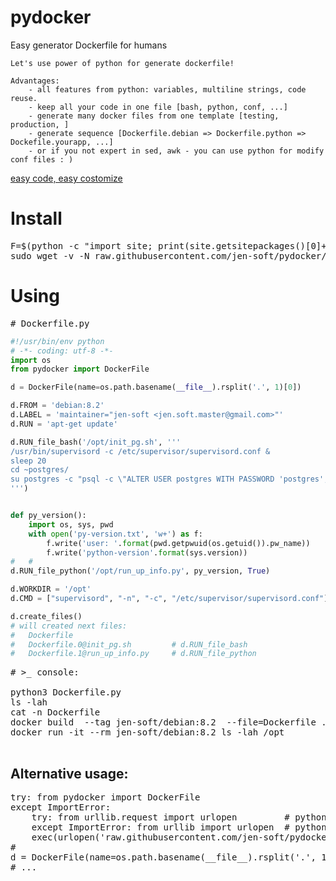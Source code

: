 # pydocker
Easy generator Dockerfile for humans

    Let's use power of python for generate dockerfile!
    
    Advantages:
        - all features from python: variables, multiline strings, code reuse.
        - keep all your code in one file [bash, python, conf, ...]
        - generate many docker files from one template [testing, production, ]
        - generate sequence [Dockerfile.debian => Dockerfile.python => Dockefile.yourapp, ...]
        - or if you not expert in sed, awk - you can use python for modify conf files : )
<a href="https://github.com/jen-soft/pydocker/blob/master/pydocker.py#L104" target="_blank">easy code, easy costomize</a>

# Install
<pre>
F=$(python -c "import site; print(site.getsitepackages()[0]+'/pydocker.py')")
sudo wget -v -N raw.githubusercontent.com/jen-soft/pydocker/master/pydocker.py -O $F
</pre>

# Using 
<pre># Dockerfile.py</pre>
```python
#!/usr/bin/env python
# -*- coding: utf-8 -*-
import os
from pydocker import DockerFile

d = DockerFile(name=os.path.basename(__file__).rsplit('.', 1)[0])

d.FROM = 'debian:8.2'
d.LABEL = 'maintainer="jen-soft <jen.soft.master@gmail.com>"'
d.RUN = 'apt-get update'

d.RUN_file_bash('/opt/init_pg.sh', '''
/usr/bin/supervisord -c /etc/supervisor/supervisord.conf &
sleep 20
cd ~postgres/
su postgres -c "psql -c \"ALTER USER postgres WITH PASSWORD 'postgres';\" "
''')


def py_version():
    import os, sys, pwd
    with open('py-version.txt', 'w+') as f:
        f.write('user: '.format(pwd.getpwuid(os.getuid()).pw_name))
        f.write('python-version'.format(sys.version))
#   #
d.RUN_file_python('/opt/run_up_info.py', py_version, True)

d.WORKDIR = '/opt'
d.CMD = ["supervisord", "-n", "-c", "/etc/supervisor/supervisord.conf"]

d.create_files()
# will created next files:
#   Dockerfile
#   Dockerfile.0@init_pg.sh         # d.RUN_file_bash
#   Dockerfile.1@run_up_info.py     # d.RUN_file_python
```

<pre>
# >_ console:

python3 Dockerfile.py
ls -lah
cat -n Dockerfile
docker build  --tag jen-soft/debian:8.2  --file=Dockerfile ./
docker run -it --rm jen-soft/debian:8.2 ls -lah /opt

</pre>


## Alternative usage:
<pre>
try: from pydocker import DockerFile
except ImportError:
    try: from urllib.request import urlopen         # python-3
    except ImportError: from urllib import urlopen  # python-2
    exec(urlopen('raw.githubusercontent.com/jen-soft/pydocker/master/pydocker.py').read())
#
d = DockerFile(name=os.path.basename(__file__).rsplit('.', 1)[0])
# ...
</pre>
